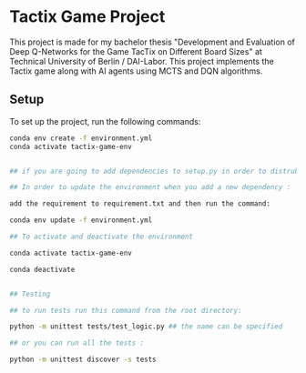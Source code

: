 # Tactix Game Project

This project is made for my bachelor thesis "Development and Evaluation of Deep Q-Networks for the Game TacTix on Different Board Sizes" at Technical University of Berlin / DAI-Labor. This project implements the Tactix game along with AI agents using MCTS and DQN algorithms.

## Setup

To set up the project, run the following commands:

```sh
conda env create -f environment.yml
conda activate tactix-game-env


## if you are going to add dependencies to setup.py in order to distrubute your project you should also update the install_requires section in setup.py 

## In order to update the environment when you add a new dependency :

add the requirement to requirement.txt and then run the command:

conda env update -f environment.yml

## To activate and deactivate the environment

conda activate tactix-game-env

conda deactivate


## Testing

## to run tests run this command from the root directory:

python -m unittest tests/test_logic.py ## the name can be specified

## or you can run all the tests :

python -m unittest discover -s tests

